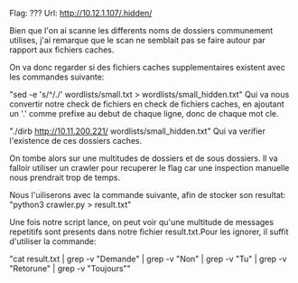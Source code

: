 Flag: ???
Url:  http://10.12.1.107/.hidden/

Bien que l'on ai scanne les differents noms de dossiers communement utilises, 
j'ai remarque que le scan ne semblait pas se faire autour par rapport aux fichiers caches.

On va donc regarder si des fichiers caches supplementaires existent avec les commandes suivante:

"sed -e 's/^/./' wordlists/small.txt > wordlists/small_hidden.txt"
Qui va nous convertir notre check de fichiers en check de fichiers caches, 
en ajoutant un '.' comme prefixe au debut de chaque ligne, donc de chaque mot cle.

"./dirb http://10.11.200.221/ wordlists/small_hidden.txt"
Qui va verifier l'existence de ces dossiers caches.

On tombe alors sur une multitudes de dossiers et de sous dossiers.
Il va falloir utiliser un crawler pour recuperer le flag car une inspection manuelle nous prendrait trop de temps.

Nous l'uiliserons avec la commande suivante, afin de stocker son resultat:
"python3 crawler.py > result.txt"

Une fois notre script lance, on peut voir qu'une multitude de messages repetitifs 
sont presents dans notre fichier result.txt.Pour les ignorer, il suffit d'utiliser la commande:

"cat result.txt | grep -v "Demande" | grep -v "Non" | grep -v "Tu" | grep -v "Retorune" | grep -v "Toujours""
